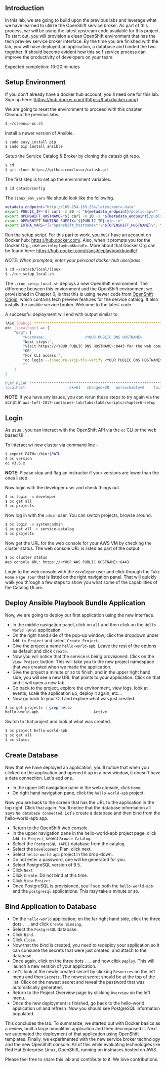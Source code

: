 ## Introduction

In this lab, we are going to build upon the previous labs and leverage what we have learned to utilize the OpenShift service broker. As part of this process, we will be using the latest upstream code available for this project. To start out, you will provision a clean OpenShift environment that has the tech preview service broker interface.  By the time you are finished with the lab, you will have deployed an application, a database and binded the two together.  It should become evident how this self service process can improve the productivity of developers on your team.

Expected completion: 10-20 minutes

## Setup Environment
If you don't already have a docker hub account, you'll need one for this lab. Sign up here: 
[https://hub.docker.com/](https://hub.docker.com/)

We are going to reset the environment to proceed with this chapter. Cleanup the previous labs.

```bash
$ ~/cleanup-oc.sh
```

Install a newer version of Ansible.

```bash
$ sudo easy_install pip
$ sudo pip install ansible
```

Setup the Service Catalog & Broker by cloning the catasb git repo. 

```bash
$ cd
$ git clone https://github.com/fusor/catasb.git
```
The first step is to set up the environment variables.

```bash
$ cd catasb/config
```

The `linux_env_vars` file should look like the following.

```bash
metadata_endpoint="http://169.254.169.254/latest/meta-data"
export PUBLIC_IP="$( curl -m 20 -s "${metadata_endpoint}/public-ipv4" )"
export OPENSHIFT_HOSTNAME="$( curl -m 20 -s "${metadata_endpoint}/public-hostname" )"
export OPENSHIFT_ROUTING_SUFFIX="${PUBLIC_IP}.nip.io"
export EXTRA_VARS="{\"openshift_hostname\":\"${OPENSHIFT_HOSTNAME}\", \"openshift_routing_suffix\":\"${OPENSHIFT_ROUTING_SUFFIX}\" }"
```

Run the setup script. For this part to work, you `MUST` have an account on Docker hub: https://hub.docker.com/.  Also, when it prompts you for the Docker Org., use `ansibleplaybookbundle`.  More about that Docker Org can be found here: https://hub.docker.com/r/ansibleplaybookbundle/

_NOTE: When prompted, enter your personal docker hub user/pass._
```bash
$ cd ~/catasb/local/linux
$ ./run_setup_local.sh
```

The `./run_setup_local.sh` deploys a new OpenShift environment.  The difference between this enviornment and the OpenShift environment we provisioned in Chapter 0, is that this is using newer code from [OpenShift Origin](https://github.com/openshift/origin), which contains tech preview features for the service catalog. It also installs the ansible service broker. Welcome to the latest code.

A successful deployment will end with output similar to:

```bash
TASK [debug] *********************************************************************************************************************
ok: [localhost] => {
    "msg": [
        "Hostname:                  <YOUR PUBLIC DNS HOSTNAME>
        "Next steps:",
        "Visit https://<YOUR PUBLIC DNS HOSTNAME>:8443 for the web console",
        "OR",
        "For CLI access:",
        "oc login --insecure-skip-tls-verify <YOUR PUBLIC DNS HOSTNAME>:8443 -u <USERNAME> -p <PASSWORD>",
        ""
    ]
}

PLAY RECAP ***********************************************************************************************************************
localhost                  : ok=61   changed=28   unreachable=0    failed=0
```

**NOTE**: If you have any issues, you can rerun these steps to try again via the script in `aws-loft-2017-container-lab/labs/lab6/scripts/chapter6-setup`

## Login
As usual, you can interact with the OpenShift API via the `oc` CLI or the web based UI.

To interact w/ new cluster via command line -

```bash
$ export PATH=~/bin:$PATH
$ oc version
oc v3.6.x
```

**NOTE**: Please stop and flag an instructor if your versions are lower than the ones listed.

Now login with the developer user and check things out.

```bash
$ oc login -u developer
$ oc get all
$ oc projects
```

Now log in with the `admin` user. You can switch projects, browse around.

```bash
$ oc login -u system:admin
$ oc get all -n service-catalog
$ oc projects
```

Now get the URL for the web console for your AWS VM by checking the cluster status.  The web console URL is listed as part of the output.
```bash
$ oc cluster status
Web console URL: https://<YOUR AWS PUBLIC HOSTNAME>:8443
```

Login to the web console with the `developer` user and click through the `Take Home Page Tour` that is listed on the right navigation panel. That will quickly walk you through a few steps to show you what some of the capabilities of the Catalog UI are.

## Deploy Ansible Playbook Bundle Application
Now, we are going to deploy our first application using the new interface. 

- In the middle navigation panel, click on `all` and then click on the `Hello World (APB)` application.
- On the right hand side of the pop-up window, click the dropdown under `Add to Project` and select `Create Project`.
- Give the project a name `hello-world-apb`.  Leave the rest of the options as default and click `Create`.
- Now you will notice that the service is being provisioned.  Click on the `View Project` button. This will take you to the new project namespace that was created when we made the application.
- Give the project a minute or so to finish, and in the upper right hand side, you will see a new URL that points to your application.  Click on that and it will open a new tab.
- Go back to the project, explore the environment, view logs, look at events, scale the application up, deploy it again, etc...
- Now go back to your CLI and explore what was just created.

```bash
$ oc get projects | grep hello
hello-world-apb                         Active
```

Switch to that project and look at what was created.

```bash
$ oc project hello-world-apb
$ oc get all
$ oc status
```

## Create Database
Now that we have deployed an application, you'll notice that when you clicked on the application and opened it up in a new window, it doesn't have a data connection. Let's add one.
- In the upper left navigation pane in the web console, click `Home`.
- On right hand navigation pane, click the `hello-world-apb` project.

Now you are back to the screen that has the URL to the application in the top right.  Click that again. You'll notice that the database information all says `No database connected`.  Let's create a database and then bind from the hello-world-apb app.

- Return to the OpenShift web console.
- In the upper navigation pane in the hello-world-apb project page, click `Add to Project`, select `Browse Catalog`.
- Select the `PostgreSQL (APB)` database from the catalog.
- Select the `Development` Plan, click next.
- Select `hello-world-apb` project in the drop-down.
- Do not enter a password, one will be generated for you.
- Select PostgreSQL version of 9.5.
- Click `Next`
- Click `Create`.  Do not bind at this time.
- Click `View Project`.
- Once PostgreSQL is provisioned, you'll see both the `hello-world-apb` and the `postgresql` applications.  This may take a minute or so.

## Bind Application to Database
- On the `hello-world` application, on the far right hand side, click the three dots `...` and click `Create Binding`. 
- Select the `PostgreSQL` database.
- Click `Bind`.
- Click `Close`.
- Now that the bind is created, you need to redeploy your application so it can consume the secrets that were just created, and attach to the database.
- Once again, click on the three dots `...` and now click `Deploy`.  This will launch a new version of your application.
- Let's look at the newly created secret by clicking `Resources` on the left menu and then `Secrets`. The newest secret should be at the top of the list. Click on the newest secret and reveal the password that was automatically generated.
- Return to the Project Overview page by clicking `Overview` on the left menu.
- Once the new deployment is finished, go back to the hello-world application url and refresh.  Now you should see PostgreSQL information populated.

This concludes the lab. To summarize, we started out with Docker basics as a review, built a large monolithic application and then decomposed it.  Next we automated the deployment of that application using OpenShift templates.  Finally, we experimented with the new service broker technology and the new OpenShift console.  All of this while evaluating technologies like Red Hat Enterprise Linux, OpenShift, running on instnaces hosted on AWS.

Please feel free to share this lab and contribute to it.  We love contributions.
